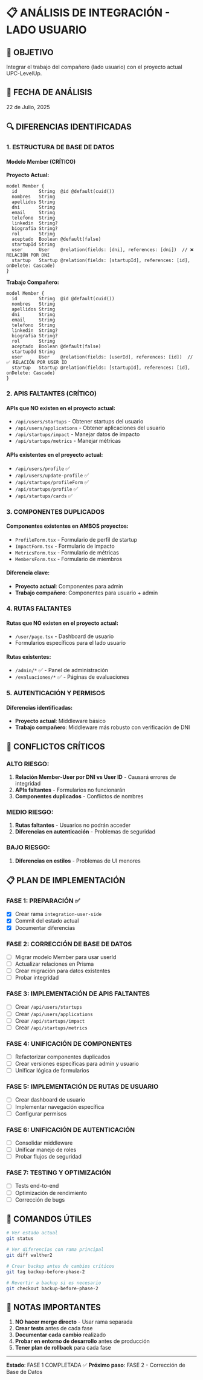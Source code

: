 # 📋 ANÁLISIS DE INTEGRACIÓN - LADO USUARIO

## 🎯 OBJETIVO
Integrar el trabajo del compañero (lado usuario) con el proyecto actual UPC-LevelUp.

## 📅 FECHA DE ANÁLISIS
22 de Julio, 2025

## 🔍 DIFERENCIAS IDENTIFICADAS

### 1. ESTRUCTURA DE BASE DE DATOS

#### Modelo Member (CRÍTICO)
**Proyecto Actual:**
```prisma
model Member {
  id        String  @id @default(cuid())
  nombres   String
  apellidos String
  dni       String
  email     String
  telefono  String
  linkedin  String?
  biografia String?
  rol       String
  aceptado  Boolean @default(false)
  startupId String
  user      User    @relation(fields: [dni], references: [dni])  // ❌ RELACIÓN POR DNI
  startup   Startup @relation(fields: [startupId], references: [id], onDelete: Cascade)
}
```

**Trabajo Compañero:**
```prisma
model Member {
  id        String  @id @default(cuid())
  nombres   String
  apellidos String
  dni       String
  email     String
  telefono  String
  linkedin  String?
  biografia String?
  rol       String
  aceptado  Boolean @default(false)
  startupId String
  user      User    @relation(fields: [userId], references: [id])  // ✅ RELACIÓN POR USER ID
  startup   Startup @relation(fields: [startupId], references: [id], onDelete: Cascade)
}
```

### 2. APIS FALTANTES (CRÍTICO)

#### APIs que NO existen en el proyecto actual:
- `/api/users/startups` - Obtener startups del usuario
- `/api/users/applications` - Obtener aplicaciones del usuario
- `/api/startups/impact` - Manejar datos de impacto
- `/api/startups/metrics` - Manejar métricas

#### APIs existentes en el proyecto actual:
- `/api/users/profile` ✅
- `/api/users/update-profile` ✅
- `/api/startups/profileForm` ✅
- `/api/startups/profile` ✅
- `/api/startups/cards` ✅

### 3. COMPONENTES DUPLICADOS

#### Componentes existentes en AMBOS proyectos:
- `ProfileForm.tsx` - Formulario de perfil de startup
- `ImpactForm.tsx` - Formulario de impacto
- `MetricsForm.tsx` - Formulario de métricas
- `MembersForm.tsx` - Formulario de miembros

#### Diferencia clave:
- **Proyecto actual**: Componentes para admin
- **Trabajo compañero**: Componentes para usuario + admin

### 4. RUTAS FALTANTES

#### Rutas que NO existen en el proyecto actual:
- `/user/page.tsx` - Dashboard de usuario
- Formularios específicos para el lado usuario

#### Rutas existentes:
- `/admin/*` ✅ - Panel de administración
- `/evaluaciones/*` ✅ - Páginas de evaluaciones

### 5. AUTENTICACIÓN Y PERMISOS

#### Diferencias identificadas:
- **Proyecto actual**: Middleware básico
- **Trabajo compañero**: Middleware más robusto con verificación de DNI

## 🚨 CONFLICTOS CRÍTICOS

### ALTO RIESGO:
1. **Relación Member-User por DNI vs User ID** - Causará errores de integridad
2. **APIs faltantes** - Formularios no funcionarán
3. **Componentes duplicados** - Conflictos de nombres

### MEDIO RIESGO:
1. **Rutas faltantes** - Usuarios no podrán acceder
2. **Diferencias en autenticación** - Problemas de seguridad

### BAJO RIESGO:
1. **Diferencias en estilos** - Problemas de UI menores

## 📋 PLAN DE IMPLEMENTACIÓN

### FASE 1: PREPARACIÓN ✅
- [x] Crear rama `integration-user-side`
- [x] Commit del estado actual
- [x] Documentar diferencias

### FASE 2: CORRECCIÓN DE BASE DE DATOS
- [ ] Migrar modelo Member para usar userId
- [ ] Actualizar relaciones en Prisma
- [ ] Crear migración para datos existentes
- [ ] Probar integridad

### FASE 3: IMPLEMENTACIÓN DE APIS FALTANTES
- [ ] Crear `/api/users/startups`
- [ ] Crear `/api/users/applications`
- [ ] Crear `/api/startups/impact`
- [ ] Crear `/api/startups/metrics`

### FASE 4: UNIFICACIÓN DE COMPONENTES
- [ ] Refactorizar componentes duplicados
- [ ] Crear versiones específicas para admin y usuario
- [ ] Unificar lógica de formularios

### FASE 5: IMPLEMENTACIÓN DE RUTAS DE USUARIO
- [ ] Crear dashboard de usuario
- [ ] Implementar navegación específica
- [ ] Configurar permisos

### FASE 6: UNIFICACIÓN DE AUTENTICACIÓN
- [ ] Consolidar middleware
- [ ] Unificar manejo de roles
- [ ] Probar flujos de seguridad

### FASE 7: TESTING Y OPTIMIZACIÓN
- [ ] Tests end-to-end
- [ ] Optimización de rendimiento
- [ ] Corrección de bugs

## 🔧 COMANDOS ÚTILES

```bash
# Ver estado actual
git status

# Ver diferencias con rama principal
git diff walther2

# Crear backup antes de cambios críticos
git tag backup-before-phase-2

# Revertir a backup si es necesario
git checkout backup-before-phase-2
```

## 📝 NOTAS IMPORTANTES

1. **NO hacer merge directo** - Usar rama separada
2. **Crear tests** antes de cada fase
3. **Documentar cada cambio** realizado
4. **Probar en entorno de desarrollo** antes de producción
5. **Tener plan de rollback** para cada fase

---
**Estado**: FASE 1 COMPLETADA ✅
**Próximo paso**: FASE 2 - Corrección de Base de Datos 